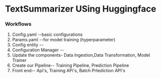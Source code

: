 # TextSummarizer USing Huggingface

### Workflows 

1. Config.yaml --basic configurations
2. Params.yaml --for model training (hyperparameter)
3. Config entity --
4. Configuration Manager --
5. Update the components- Data Ingestion,Data Transformation, Model Trainer
6. Create our Pipeline-- Training Pipeline, Prediction Pipeline
7. Front end-- Api's, Training APi's, Batch Prtediction API's